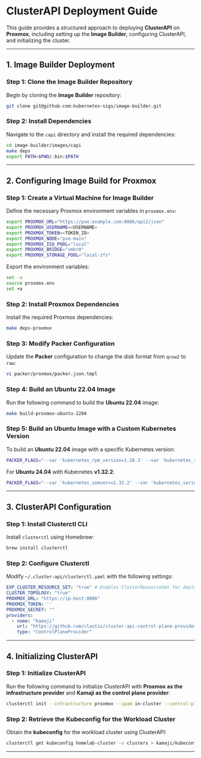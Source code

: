 
# **ClusterAPI Deployment Guide**  

This guide provides a structured approach to deploying **ClusterAPI** on **Proxmox**, including setting up the **Image Builder**, configuring ClusterAPI, and initializing the cluster.  

---

## **1. Image Builder Deployment**  

### **Step 1: Clone the Image Builder Repository**  

Begin by cloning the **Image Builder** repository:  

```bash
git clone git@github.com:kubernetes-sigs/image-builder.git
```

### **Step 2: Install Dependencies**  

Navigate to the `capi` directory and install the required dependencies:  

```bash
cd image-builder/images/capi
make deps
export PATH=$PWD/.bin:$PATH
```

---

## **2. Configuring Image Build for Proxmox**  

### **Step 1: Create a Virtual Machine for Image Builder**  

Define the necessary Proxmox environment variables in `proxmox.env`:  

```bash
export PROXMOX_URL="https://pve.example.com:8006/api2/json"
export PROXMOX_USERNAME=<USERNAME>
export PROXMOX_TOKEN=<TOKEN_ID>
export PROXMOX_NODE="pve-main"
export PROXMOX_ISO_POOL="local"
export PROXMOX_BRIDGE="vmbr0"
export PROXMOX_STORAGE_POOL="local-zfs"
```

Export the environment variables:  

```bash
set -a
source proxmox.env
set +a
```

### **Step 2: Install Proxmox Dependencies**  

Install the required Proxmox dependencies:  

```bash
make deps-proxmox
```

### **Step 3: Modify Packer Configuration**  

Update the **Packer** configuration to change the disk format from `qcow2` to `raw`:  

```bash
vi packer/proxmox/packer.json.tmpl
```

### **Step 4: Build an Ubuntu 22.04 Image**  

Run the following command to build the **Ubuntu 22.04** image:  

```bash
make build-proxmox-ubuntu-2204
```

### **Step 5: Build an Ubuntu Image with a Custom Kubernetes Version**  

To build an **Ubuntu 22.04** image with a specific Kubernetes version:  

```bash
PACKER_FLAGS="--var 'kubernetes_rpm_version=1.28.3' --var 'kubernetes_semver=v1.28.3' --var 'kubernetes_series=v1.28' --var 'kubernetes_deb_version=1.28.3-1.1'" make build-proxmox-ubuntu-2204
```

For **Ubuntu 24.04** with Kubernetes **v1.32.2**:  

```bash
PACKER_FLAGS="--var 'kubernetes_semver=v1.32.2' --var 'kubernetes_series=v1.32.2' --var 'kubernetes_deb_version=1.32.2-1.1'" make build-proxmox-ubuntu-2404
```

---

## **3. ClusterAPI Configuration**  

### **Step 1: Install Clusterctl CLI**  

Install `clusterctl` using Homebrew:  

```bash
brew install clusterctl
```

### **Step 2: Configure Clusterctl**  

Modify `~/.cluster-api/clusterctl.yaml` with the following settings:  

```yaml
EXP_CLUSTER_RESOURCE_SET: "true" # Enables ClusterResourceSet for deploying CNI
CLUSTER_TOPOLOGY: "true"
PROXMOX_URL: "https://ip-host:8006"
PROXMOX_TOKEN: ''
PROXMOX_SECRET: ""
providers:
  - name: "kamaji"
    url: "https://github.com/clastix/cluster-api-control-plane-provider-kamaji/releases/v0.14.1/control-plane-components.yaml"
    type: "ControlPlaneProvider"
```

---

## **4. Initializing ClusterAPI**  

### **Step 1: Initialize ClusterAPI**  

Run the following command to initialize ClusterAPI with **Proxmox as the infrastructure provider** and **Kamaji as the control plane provider**:  

```bash
clusterctl init --infrastructure proxmox --ipam in-cluster --control-plane kamaji
```

### **Step 2: Retrieve the Kubeconfig for the Workload Cluster**  

Obtain the **kubeconfig** for the workload cluster using ClusterAPI:  

```bash
clusterctl get kubeconfig homelab-cluster -n clusters > kamaji/kubeconfig
```

---
